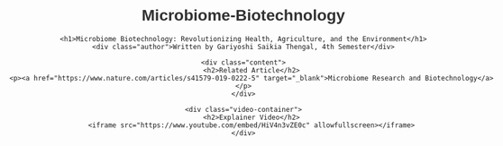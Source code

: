 # Microbiome-Biotechnology
<!DOCTYPE html>
<html lang="en">
<head>
    <meta charset="UTF-8">
    <meta name="viewport" content="width=device-width, initial-scale=1.0">
    <title>Microbiome Biotechnology: Revolutionizing Health, Agriculture, and the Environment</title>
    <style>
        body {
            font-family: Arial, sans-serif;
            margin: 20px auto;
            padding: 20px;
            max-width: 900px;
            text-align: center;
        }
        h1 { 
            color: #333; 
            font-size: 28px; 
        }
        .author {
            font-size: 18px;
            color: #555;
            font-weight: bold;
            margin-top: 5px;
            padding: 10px;
            background: #f0f0f0;
            display: inline-block;
            border-radius: 5px;
        }
        .content {
            margin-top: 20px;
        }
        .video-container {
            margin-top: 30px;
        }
        iframe {
            width: 100%;
            height: 400px;
            border: none;
        }
    </style>
</head>
<body>

    <h1>Microbiome Biotechnology: Revolutionizing Health, Agriculture, and the Environment</h1>
    <div class="author">Written by Gariyoshi Saikia Thengal, 4th Semester</div>

    <div class="content">
        <h2>Related Article</h2>
        <p><a href="https://www.nature.com/articles/s41579-019-0222-5" target="_blank">Microbiome Research and Biotechnology</a></p>
    </div>

    <div class="video-container">
        <h2>Explainer Video</h2>
        <iframe src="https://www.youtube.com/embed/HiV4n3vZE0c" allowfullscreen></iframe>
    </div>

</body>
</html>
